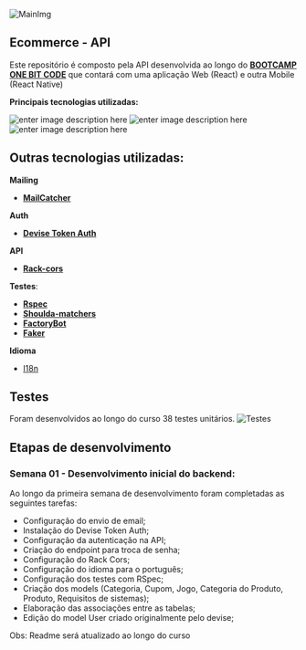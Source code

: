 
![MainImg](https://res.cloudinary.com/dloadb2bx/image/upload/v1639272457/onebig_hiu9oa.png)

## Ecommerce - API

Este repositório é composto pela API desenvolvida ao longo do **[BOOTCAMP ONE BIT CODE](https://onebitcode.com/)** que contará com uma aplicação Web (React) e outra Mobile (React Native)

**Principais tecnologias utilizadas:** <br>

![enter image description here](https://img.shields.io/badge/Ruby_on_Rails-CC0000?style=for-the-badge&logo=ruby-on-rails&logoColor=white) ![enter image description here](https://img.shields.io/badge/React-20232A?style=for-the-badge&logo=react&logoColor=61DAFB) ![enter image description here](https://img.shields.io/badge/PostgreSQL-316192?style=for-the-badge&logo=postgresql&logoColor=white) 

  

## Outras tecnologias utilizadas:

**Mailing**
- **[MailCatcher](https://mailcatcher.me/)**

**Auth**
- **[Devise Token Auth](https://github.com/lynndylanhurley/devise_token_auth)**

**API**
- **[Rack-cors](https://github.com/cyu/rack-cors)**

**Testes**:
- **[Rspec](https://github.com/rspec/rspec-rails)**
- **[Shoulda-matchers](https://github.com/thoughtbot/shoulda-matchers)**
- **[FactoryBot](https://github.com/thoughtbot/factory_bot_rails)**
- **[Faker](https://github.com/faker-ruby/faker)**

**Idioma**
- [I18n](https://github.com/ruby-i18n/i18n)

## Testes

Foram desenvolvidos ao longo do curso 38 testes unitários. 
![Testes](https://res.cloudinary.com/dloadb2bx/image/upload/v1639926392/ecommerceTest_tgqhtc.png)

## Etapas de desenvolvimento

### Semana 01 - Desenvolvimento inicial do backend:
Ao longo da primeira semana de desenvolvimento foram completadas as seguintes tarefas:
- Configuração do envio de email;
- Instalação do Devise Token Auth;
- Configuração da autenticação na API;
- Criação do endpoint para troca de senha;
- Configuração do Rack Cors;
- Configuração do idioma para o português;
- Configuração dos testes com RSpec;
- Criação dos models (Categoria, Cupom, Jogo, Categoria do Produto, Produto, Requisitos de sistemas);
- Elaboração das associações entre as tabelas;
- Edição do model User criado originalmente pelo devise;



Obs: Readme será atualizado ao longo do curso